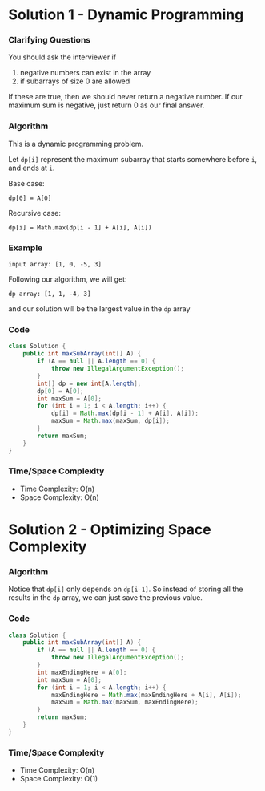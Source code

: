 # Solution 1 - Dynamic Programming

### Clarifying Questions

You should ask the interviewer if
  1. negative numbers can exist in the array
  1. if subarrays of size 0 are allowed

If these are true, then we should never return a negative number. If our maximum sum is negative, just return 0 as our final answer.

### Algorithm

This is a dynamic programming problem.

Let `dp[i]` represent the maximum subarray that starts somewhere before `i`, and ends at `i`.

Base case:
```
dp[0] = A[0]
```
Recursive case:
```
dp[i] = Math.max(dp[i - 1] + A[i], A[i])
```

### Example

```
input array: [1, 0, -5, 3]
```
Following our algorithm, we will get:

```
dp array: [1, 1, -4, 3]
```
and our solution will be the largest value in the `dp` array

### Code

```java
class Solution {
    public int maxSubArray(int[] A) {
        if (A == null || A.length == 0) {
            throw new IllegalArgumentException();
        }
        int[] dp = new int[A.length];
        dp[0] = A[0];
        int maxSum = A[0];
        for (int i = 1; i < A.length; i++) {
            dp[i] = Math.max(dp[i - 1] + A[i], A[i]);
            maxSum = Math.max(maxSum, dp[i]);
        }
        return maxSum;
    }
}
```

### Time/Space Complexity

-  Time Complexity: O(n)
- Space Complexity: O(n)


# Solution 2 - Optimizing Space Complexity

### Algorithm

Notice that `dp[i]` only depends on `dp[i-1]`. So instead of storing all the results in the `dp` array, we can just save the previous value.

### Code

```java
class Solution {
    public int maxSubArray(int[] A) {
        if (A == null || A.length == 0) {
            throw new IllegalArgumentException();
        }
        int maxEndingHere = A[0];
        int maxSum = A[0];
        for (int i = 1; i < A.length; i++) {
            maxEndingHere = Math.max(maxEndingHere + A[i], A[i]);
            maxSum = Math.max(maxSum, maxEndingHere);
        }
        return maxSum;
    }
}
```

### Time/Space Complexity

-  Time Complexity: O(n)
- Space Complexity: O(1)
